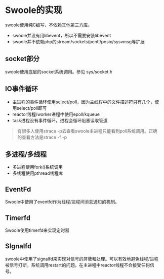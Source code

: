 # Swoole的实现

swoole使用纯C编写，不依赖其他第三方库。

* swoole并没有用libevent，所以不需要安装libevent
* swoole并不依赖php的stream/sockets/pcntl/posix/sysvmsg等扩展

socket部分
-----
swoole使用底层的socket系统调用。参见 sys/socket.h

IO事件循环
-----

* 主进程的事件循环使用select/poll，因为主线程中的文件描述符只有几个，使用select/poll即可
* reactor线程/worker进程中使用epoll/kqueue
* task进程没有事件循环，进程会循环阻塞读取管道


> 有很多人使用strace -p去查看swoole主进程只能看到poll系统调用。正确的查看方法是strace -f -p

多进程/多线程
-----
* 多进程使用fork()系统调用
* 多线程使用pthread线程库

EventFd
----
Swoole中使用了eventfd作为线程/进程间消息通知的机制。

Timerfd
----
Swoole使用timerfd来实现定时器

SIgnalfd
----
swoole中使用了signalfd来实现对信号的屏蔽和处理。可以有效地避免线程/进程被信号打断，系统调用restart的问题。在主进程中reactor线程不会接受任何信号。

